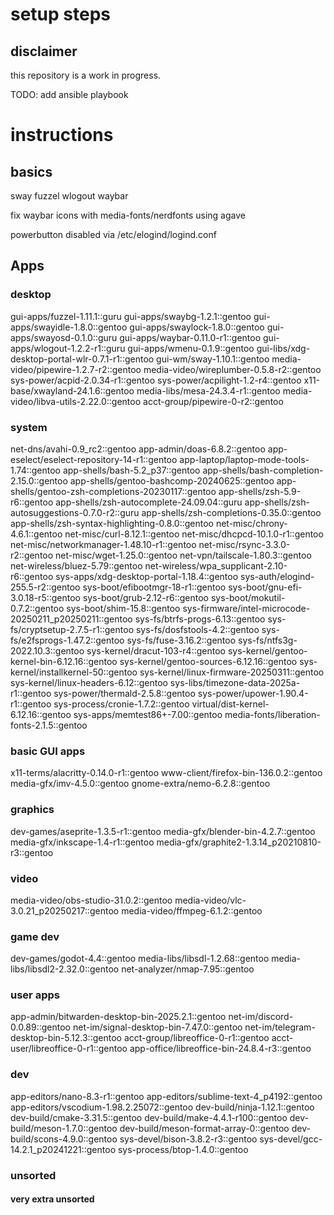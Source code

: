 # setup steps

## disclaimer

this repository is a work in progress.

TODO: add ansible playbook

# instructions

## basics

sway
fuzzel
wlogout
waybar

fix waybar icons with media-fonts/nerdfonts using agave

powerbutton disabled via /etc/elogind/logind.conf

## Apps

### desktop

gui-apps/fuzzel-1.11.1::guru
gui-apps/swaybg-1.2.1::gentoo
gui-apps/swayidle-1.8.0::gentoo
gui-apps/swaylock-1.8.0::gentoo
gui-apps/swayosd-0.1.0::guru
gui-apps/waybar-0.11.0-r1::gentoo
gui-apps/wlogout-1.2.2-r1::guru
gui-apps/wmenu-0.1.9::gentoo
gui-libs/xdg-desktop-portal-wlr-0.7.1-r1::gentoo
gui-wm/sway-1.10.1::gentoo
media-video/pipewire-1.2.7-r2::gentoo
media-video/wireplumber-0.5.8-r2::gentoo
sys-power/acpid-2.0.34-r1::gentoo
sys-power/acpilight-1.2-r4::gentoo
x11-base/xwayland-24.1.6::gentoo
media-libs/mesa-24.3.4-r1::gentoo
media-video/libva-utils-2.22.0::gentoo
acct-group/pipewire-0-r2::gentoo

### system

net-dns/avahi-0.9_rc2::gentoo
app-admin/doas-6.8.2::gentoo
app-eselect/eselect-repository-14-r1::gentoo
app-laptop/laptop-mode-tools-1.74::gentoo
app-shells/bash-5.2_p37::gentoo
app-shells/bash-completion-2.15.0::gentoo
app-shells/gentoo-bashcomp-20240625::gentoo
app-shells/gentoo-zsh-completions-20230117::gentoo
app-shells/zsh-5.9-r6::gentoo
app-shells/zsh-autocomplete-24.09.04::guru
app-shells/zsh-autosuggestions-0.7.0-r2::guru
app-shells/zsh-completions-0.35.0::gentoo
app-shells/zsh-syntax-highlighting-0.8.0::gentoo
net-misc/chrony-4.6.1::gentoo
net-misc/curl-8.12.1::gentoo
net-misc/dhcpcd-10.1.0-r1::gentoo
net-misc/networkmanager-1.48.10-r1::gentoo
net-misc/rsync-3.3.0-r2::gentoo
net-misc/wget-1.25.0::gentoo
net-vpn/tailscale-1.80.3::gentoo
net-wireless/bluez-5.79::gentoo
net-wireless/wpa_supplicant-2.10-r6::gentoo
sys-apps/xdg-desktop-portal-1.18.4::gentoo
sys-auth/elogind-255.5-r2::gentoo
sys-boot/efibootmgr-18-r1::gentoo
sys-boot/gnu-efi-3.0.18-r5::gentoo
sys-boot/grub-2.12-r6::gentoo
sys-boot/mokutil-0.7.2::gentoo
sys-boot/shim-15.8::gentoo
sys-firmware/intel-microcode-20250211_p20250211::gentoo
sys-fs/btrfs-progs-6.13::gentoo
sys-fs/cryptsetup-2.7.5-r1::gentoo
sys-fs/dosfstools-4.2::gentoo
sys-fs/e2fsprogs-1.47.2::gentoo
sys-fs/fuse-3.16.2::gentoo
sys-fs/ntfs3g-2022.10.3::gentoo
sys-kernel/dracut-103-r4::gentoo
sys-kernel/gentoo-kernel-bin-6.12.16::gentoo
sys-kernel/gentoo-sources-6.12.16::gentoo
sys-kernel/installkernel-50::gentoo
sys-kernel/linux-firmware-20250311::gentoo
sys-kernel/linux-headers-6.12::gentoo
sys-libs/timezone-data-2025a-r1::gentoo
sys-power/thermald-2.5.8::gentoo
sys-power/upower-1.90.4-r1::gentoo
sys-process/cronie-1.7.2::gentoo
virtual/dist-kernel-6.12.16::gentoo
sys-apps/memtest86+-7.00::gentoo
media-fonts/liberation-fonts-2.1.5::gentoo

### basic GUI apps

x11-terms/alacritty-0.14.0-r1::gentoo
www-client/firefox-bin-136.0.2::gentoo
media-gfx/imv-4.5.0::gentoo
gnome-extra/nemo-6.2.8::gentoo

### graphics

dev-games/aseprite-1.3.5-r1::gentoo
media-gfx/blender-bin-4.2.7::gentoo
media-gfx/inkscape-1.4-r1::gentoo
media-gfx/graphite2-1.3.14_p20210810-r3::gentoo

### video

media-video/obs-studio-31.0.2::gentoo
media-video/vlc-3.0.21_p20250217::gentoo
media-video/ffmpeg-6.1.2::gentoo

### game dev

dev-games/godot-4.4::gentoo
media-libs/libsdl-1.2.68::gentoo
media-libs/libsdl2-2.32.0::gentoo
net-analyzer/nmap-7.95::gentoo

### user apps

app-admin/bitwarden-desktop-bin-2025.2.1::gentoo
net-im/discord-0.0.89::gentoo
net-im/signal-desktop-bin-7.47.0::gentoo
net-im/telegram-desktop-bin-5.12.3::gentoo
acct-group/libreoffice-0-r1::gentoo
acct-user/libreoffice-0-r1::gentoo
app-office/libreoffice-bin-24.8.4-r3::gentoo

### dev

app-editors/nano-8.3-r1::gentoo
app-editors/sublime-text-4_p4192::gentoo
app-editors/vscodium-1.98.2.25072::gentoo
dev-build/ninja-1.12.1::gentoo
dev-build/cmake-3.31.5::gentoo
dev-build/make-4.4.1-r100::gentoo
dev-build/meson-1.7.0::gentoo
dev-build/meson-format-array-0::gentoo
dev-build/scons-4.9.0::gentoo
sys-devel/bison-3.8.2-r3::gentoo
sys-devel/gcc-14.2.1_p20241221::gentoo
sys-process/btop-1.4.0::gentoo

### unsorted

#### very extra unsorted

